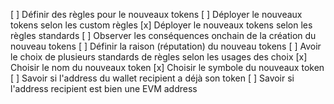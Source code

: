 [ ] Définir des règles pour le nouveaux tokens
[ ] Déployer le nouveaux tokens selon les custom règles
[x] Déployer le nouveaux tokens selon les règles standards
[ ] Observer les conséquences onchain de la création du nouveau tokens
[ ] Définir la raison (réputation) du nouveau tokens
[ ] Avoir le choix de plusieurs standards de règles selon les usages des choix
[x] Choisir le nom du nouveaux token
[x] Choisir le symbole du nouveaux token
[ ] Savoir si l'address du wallet recipient a déjà son token
[ ] Savoir si l'address recipient est bien une EVM address
